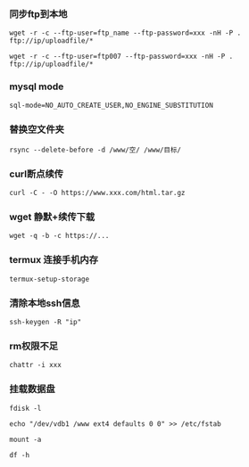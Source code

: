 ### 同步ftp到本地
```
wget -r -c --ftp-user=ftp_name --ftp-password=xxx -nH -P . ftp://ip/uploadfile/*
```
```
wget -r -c --ftp-user=ftp007 --ftp-password=xxx -nH -P . ftp://ip/uploadfile/*
```
### mysql mode
```
sql-mode=NO_AUTO_CREATE_USER,NO_ENGINE_SUBSTITUTION
```
### 替换空文件夹
```
rsync --delete-before -d /www/空/ /www/目标/
```
### curl断点续传
```
curl -C - -O https://www.xxx.com/html.tar.gz
```
### wget 静默+续传下载
```
wget -q -b -c https://...
```
### termux 连接手机内存
```
termux-setup-storage
```
### 清除本地ssh信息
```
ssh-keygen -R "ip"
```
### rm权限不足
```
chattr -i xxx
```
### 挂载数据盘
```
fdisk -l
```
```
echo "/dev/vdb1 /www ext4 defaults 0 0" >> /etc/fstab
```
```
mount -a
```
```
df -h
```
